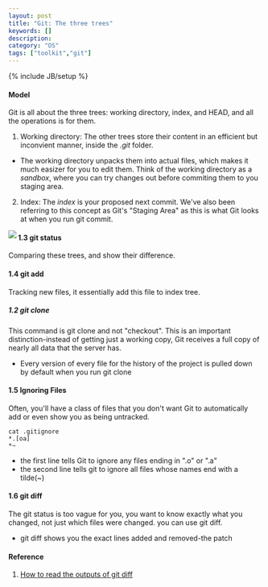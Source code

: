 ```yaml
---
layout: post
title: "Git: The three trees"
keywords: []
description: 
category: "OS"
tags: ["toolkit","git"]
---
```

{% include JB/setup %}


#### Model
Git is all about the three trees: working directory, index, and HEAD, and all
the operations is for them.

1. Working directory: The other trees store their content in an efficient but
   inconvient manner, inside the *.git* folder.

- The working directory unpacks them into actual files, which makes it much
  easizer for you to edit them. Think of the working directory as a *sandbox*,
  where you can try changes out before commiting them to you staging area.

2. Index:  The *index* is your proposed next commit. We've also been referring to this
  concept as Git's "Staging Area" as this is what Git looks at when you run git
  commit.


<img align="left" src="{{IMAGE_PATH}}/git/git-three-trees.png" /> 


#### 1.3 git status
Comparing these trees, and show their difference.

#### 1.4 git add
Tracking new files, it essentially add this file to index tree.



##### 1.2 git clone
This command is git clone and not "checkout". This is an important
distinction-instead of getting just a working copy, Git receives a full copy of
nearly all data that the server has.
- Every version of every file for the history of the project is pulled down by
  default when you run git clone





#### 1.5 Ignoring Files
Often, you'll have a class of files that you don't want Git to automatically add
or even show you as being untracked.

```shell
cat .gitignore
*.[oa]
*~
```
- the first line tells Git to ignore any files ending in ".o" or ".a"
- the second line tells git to ignore all files whose names end with a tilde(~)



#### 1.6 git diff
The git status is too vague for you, you want to know exactly what you changed,
not just which files were changed. you can use git diff.
- git diff shows you the exact lines added and removed-the patch





#### Reference
1. [How to read the outputs of git diff](https://stackoverflow.com/questions/2529441/how-to-read-the-output-from-git-diff)
